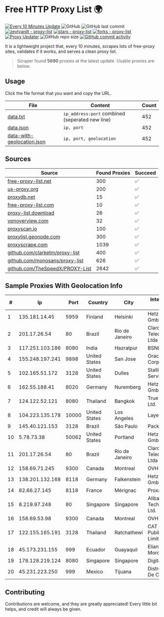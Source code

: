 
# Free HTTP Proxy List 🌍

[![Every 10 Minutes Update](https://github.com/mertguvencli/http-proxy-list/actions/workflows/main.yml/badge.svg?branch=main)](https://github.com/mertguvencli/http-proxy-list/actions/workflows/main.yml)
![GitHub](https://img.shields.io/github/license/mertguvencli/http-proxy-list)
![GitHub last commit](https://img.shields.io/github/last-commit/mertguvencli/http-proxy-list)
[![zevtyardt - proxy-list](https://img.shields.io/static/v1?label=zevtyardt&message=proxy-list&color=blue&logo=github)](https://github.com/zevtyardt/proxy-list "Go to GitHub repo")
[![stars - proxy-list](https://img.shields.io/github/stars/zevtyardt/proxy-list?style=social)](https://github.com/zevtyardt/proxy-list)
[![forks - proxy-list](https://img.shields.io/github/forks/zevtyardt/proxy-list?style=social)](https://github.com/zevtyardt/proxy-list)
[![Proxy Updater](https://github.com/zevtyardt/proxy-list/workflows/Proxy%20Updater/badge.svg)](https://github.com/zevtyardt/proxy-list/actions?query=workflow:"Proxy+Updater")
![GitHub repo size](https://img.shields.io/github/repo-size/zevtyardt/proxy-list)
[![GitHub commit activity](https://img.shields.io/github/commit-activity/m/zevtyardt/proxy-list?logo=commits)](https://github.com/zevtyardt/proxy-list/commits/main)

It is a lightweight project that, every 10 minutes, scrapes lots of free-proxy sites, validates if it works, and serves a clean proxy list.

> Scraper found **5690** proxies at the latest update. Usable proxies are below.

## Usage

Click the file format that you want and copy the URL.

|File|Content|Count|
|----|-------|-----|
|[data.txt](https://raw.githubusercontent.com/mertguvencli/http-proxy-list/main/proxy-list/data.txt)|`ip_address:port` combined (seperated new line)|452|
|[data.json](https://raw.githubusercontent.com/mertguvencli/http-proxy-list/main/proxy-list/data.json)|`ip, port`|452|
|[data-with-geolocation.json](https://raw.githubusercontent.com/mertguvencli/http-proxy-list/main/proxy-list/data-with-geolocation.json)|`ip, port, geolocation`|452|

## Sources

|Source|Found Proxies|Succeed|
|------|-------------|-------|
|[free-proxy-list.net](https://free-proxy-list.net)|300|✅|
|[us-proxy.org](https://www.us-proxy.org)|200|✅|
|[proxydb.net](http://proxydb.net)|15|✅|
|[free-proxy-list.com](https://free-proxy-list.com/?page=&port=&type%5B%5D=http&type%5B%5D=https&up_time=0&search=Search)|10|✅|
|[proxy-list.download](https://www.proxy-list.download/HTTP)|26|✅|
|[vpnoverview.com](https://vpnoverview.com/privacy/anonymous-browsing/free-proxy-servers)|32|✅|
|[proxyscan.io](https://www.proxyscan.io)|100|✅|
|[proxylist.geonode.com](https://proxylist.geonode.com/api/proxy-list?limit=300&page=1&sort_by=lastChecked&sort_type=desc&protocols=http,https)|300|✅|
|[proxyscrape.com](https://api.proxyscrape.com/v2/?request=displayproxies&protocol=http&timeout=10000&country=all&ssl=all&anonymity=all)|1039|✅|
|[github.com/clarketm/proxy-list](https://raw.githubusercontent.com/clarketm/proxy-list/master/proxy-list-raw.txt)|400|✅|
|[github.com/monosans/proxy-list](https://raw.githubusercontent.com/monosans/proxy-list/main/proxies/http.txt)|626|✅|
|[github.com/TheSpeedX/PROXY-List](https://raw.githubusercontent.com/TheSpeedX/PROXY-List/master/http.txt)|2642|✅|


## Sample Proxies With Geolocation Info

|#|Ip|Port|Country|City|Internet Service Provider|
|-|--|----|-------|----|-------------------------|
|1|135.181.14.45|5959|Finland|Helsinki|Hetzner Online GmbH|
|2|201.17.26.54|80|Brazil|Rio de Janeiro|Claro NXT Telecomunicacoes Ltda|
|3|117.251.103.186|8080|India|Hazratpur|BSNL Internet|
|4|155.248.197.241|9898|United States|San Jose|Oracle Corporation|
|5|102.165.51.172|3128|United States|Dulles|Stallion Network Services Limited|
|6|162.55.188.41|8020|Germany|Nuremberg|Hetzner Online GmbH|
|7|124.122.52.121|8080|Thailand|Bangkok|True Internet Co., Ltd.|
|8|104.223.135.178|10000|United States|Los Angeles|LayerHost|
|9|145.40.121.153|3128|Brazil|São Paulo|Packet Host, Inc.|
|10|5.78.73.38|50062|United States|Portland|Hetzner Online GmbH|
|11|201.17.26.54|80|Brazil|Rio de Janeiro|Claro NXT Telecomunicacoes Ltda|
|12|158.69.71.245|9300|Canada|Montreal|OVH SAS|
|13|138.201.132.168|8118|Germany|Falkenstein|Hetzner Online GmbH|
|14|82.66.27.145|8118|France|Mérignac|Proxad / Free SAS|
|15|8.219.97.248|80|Singapore|Singapore|Alibaba (US) Technology Co., Ltd.|
|16|158.69.53.98|9300|Canada|Montreal|OVH SAS|
|17|122.155.165.191|3128|Thailand|Ratchathewi|CAT Telecom Public Company Limited|
|18|45.173.231.155|999|Ecuador|Guayaquil|Eliana Vanessa Morocho Oña|
|19|178.128.219.124|8080|Singapore|Singapore|DigitalOcean, LLC|
|20|45.231.223.250|999|Mexico|Tijuana|Distrokom S De RL De CV|



## Contributing

Contributions are welcome, and they are greatly appreciated! Every
little bit helps, and credit will always be given.

